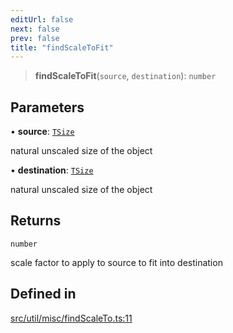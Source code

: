 ```yaml
---
editUrl: false
next: false
prev: false
title: "findScaleToFit"
---
```


> **findScaleToFit**(`source`, `destination`): `number`

## Parameters

• **source**: [`TSize`](/api/type-aliases/tsize/)

natural unscaled size of the object

• **destination**: [`TSize`](/api/type-aliases/tsize/)

natural unscaled size of the object

## Returns

`number`

scale factor to apply to source to fit into destination

## Defined in

[src/util/misc/findScaleTo.ts:11](https://github.com/fabricjs/fabric.js/blob/c093e29e73123dafcfa091ff4d5e04e690bb796e/src/util/misc/findScaleTo.ts#L11)
